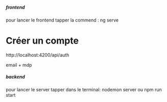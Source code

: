 ##### frontend
pour lancer le frontend tapper la commend : ng serve

# Créer un compte
http://localhost:4200/api/auth

email + mdp

##### backend
pour lancer le server tapper dans le terminal: nodemon server ou npm run start

